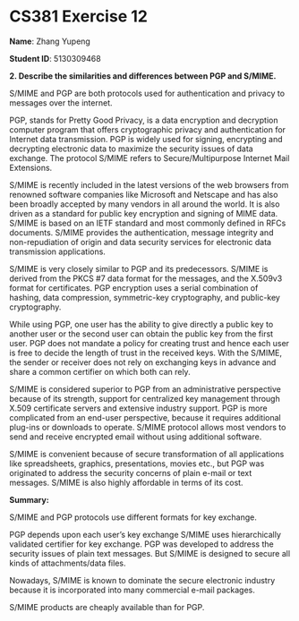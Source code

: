 # CS381 Exercise 12

**Name**: Zhang Yupeng

**Student ID**: 5130309468

**2. Describe the similarities and differences between PGP and S/MIME.**

S/MIME and PGP are both protocols used for authentication and privacy to messages over the internet. 

PGP, stands for Pretty Good Privacy, is a data encryption and decryption computer program that offers cryptographic privacy and authentication for Internet data transmission. PGP is widely used for signing, encrypting and decrypting electronic data to maximize the security issues of data exchange. The protocol S/MIME refers to Secure/Multipurpose Internet Mail Extensions.

S/MIME is recently included in the latest versions of the web browsers from renowned software companies like Microsoft and Netscape and has also been broadly accepted by many vendors in all around the world. It is also driven as a standard for public key encryption and signing of MIME data. S/MIME is based on an IETF standard and most commonly defined in RFCs documents. S/MIME provides the authentication, message integrity and non-repudiation of origin and data security services for electronic data transmission applications.

S/MIME is very closely similar to PGP and its predecessors. S/MIME is derived from the PKCS #7 data format for the messages, and the X.509v3 format for certificates. PGP encryption uses a serial combination of hashing, data compression, symmetric-key cryptography, and public-key cryptography.

While using PGP, one user has the ability to give directly a public key to another user or the second user can obtain the public key from the first user. PGP does not mandate a policy for creating trust and hence each user is free to decide the length of trust in the received keys. With the S/MIME, the sender or receiver does not rely on exchanging keys in advance and share a common certifier on which both can rely.

S/MIME is considered superior to PGP from an administrative perspective because of its strength, support for centralized key management through X.509 certificate servers and extensive industry support. PGP is more complicated from an end-user perspective, because it requires additional plug-ins or downloads to operate. S/MIME protocol allows most vendors to send and receive encrypted email without using additional software.

S/MIME is convenient because of secure transformation of all applications like spreadsheets, graphics, presentations, movies etc., but PGP was originated to address the security concerns of plain e-mail or text messages. S/MIME is also highly affordable in terms of its cost.

**Summary:**

S/MIME and PGP protocols use different formats for key exchange.

PGP depends upon each user’s key exchange S/MIME uses hierarchically validated certifier for key exchange.
PGP was developed to address the security issues of plain text messages. But S/MIME is designed to secure all kinds of attachments/data files.

Nowadays, S/MIME is known to dominate the secure electronic industry because it is incorporated into many commercial e-mail packages.

S/MIME products are cheaply available than for PGP.